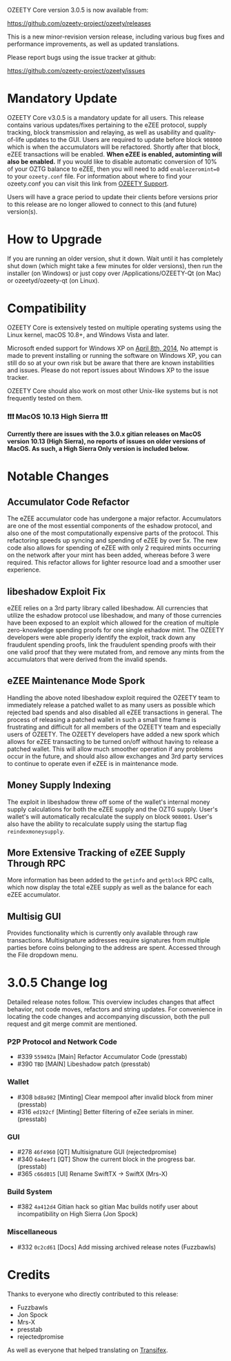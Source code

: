 OZEETY Core version 3.0.5 is now available from:

  <https://github.com/ozeety-project/ozeety/releases>

This is a new minor-revision version release, including various bug fixes and
performance improvements, as well as updated translations.

Please report bugs using the issue tracker at github:

  <https://github.com/ozeety-project/ozeety/issues>


Mandatory Update
==============

OZEETY Core v3.0.5 is a mandatory update for all users. This release contains various updates/fixes pertaining to the eZEE protocol, supply tracking, block transmission and relaying, as well as usability and quality-of-life updates to the GUI. Users are required to update before block `908000` which is when the accumulators will be refactored. Shortly after that block, eZEE transactions will be enabled. **When eZEE is enabled, autominting will also be enabled.** If you would like to disable automatic conversion of 10% of your OZTG balance to eZEE, then you will need to add `enablezeromint=0` to your `ozeety.conf` file. For information about where to find your ozeety.conf you can visit this link from [OZEETY Support](https://ozeety.freshdesk.com/support/solutions/articles/30000004664-where-are-my-wallet-dat-blockchain-and-configuration-conf-files-located-).

Users will have a grace period to update their clients before versions prior to this release are no longer allowed to connect to this (and future) version(s).


How to Upgrade
==============

If you are running an older version, shut it down. Wait until it has completely shut down (which might take a few minutes for older versions), then run the installer (on Windows) or just copy over /Applications/OZEETY-Qt (on Mac) or ozeetyd/ozeety-qt (on Linux).


Compatibility
==============

OZEETY Core is extensively tested on multiple operating systems using
the Linux kernel, macOS 10.8+, and Windows Vista and later.

Microsoft ended support for Windows XP on [April 8th, 2014](https://www.microsoft.com/en-us/WindowsForBusiness/end-of-xp-support),
No attempt is made to prevent installing or running the software on Windows XP, you
can still do so at your own risk but be aware that there are known instabilities and issues.
Please do not report issues about Windows XP to the issue tracker.

OZEETY Core should also work on most other Unix-like systems but is not
frequently tested on them.

### :exclamation::exclamation::exclamation: MacOS 10.13 High Sierra :exclamation::exclamation::exclamation:

**Currently there are issues with the 3.0.x gitian releases on MacOS version 10.13 (High Sierra), no reports of issues on older versions of MacOS. As such, a High Sierra Only version is included below.**


Notable Changes
===============

Accumulator Code Refactor
---------------------
The eZEE accumulator code has undergone a major refactor. Accumulators are one of the most essential components of the eshadow protocol, and also one of the most computationally expensive parts of the protocol. This refactoring speeds up syncing and spending of eZEE by over 5x. The new code also allows for spending of eZEE with only 2 required mints occurring on the network after your mint has been added, whereas before 3 were required. This refactor allows for lighter resource load and a smoother user experience.

libeshadow Exploit Fix
---------------------
eZEE relies on a 3rd party library called libeshadow. All currencies that utilize the eshadow protocol use libeshadow, and many of those currencies have been exposed to an exploit which allowed for the creation of multiple zero-knowledge spending proofs for one single eshadow mint. The OZEETY developers were able properly identify the exploit, track down any fraudulent spending proofs, link the fraudulent spending proofs with their one valid proof that they were mutated from, and remove any mints from the accumulators that were derived from the invalid spends. 

eZEE Maintenance Mode Spork
---------------------
Handling the above noted libeshadow exploit required the OZEETY team to immediately release a patched wallet to as many users as possible which rejected bad spends and also disabled all eZEE transactions in general. The process of releasing a patched wallet in such a small time frame is frustrating and difficult for all members of the OZEETY team and especially users of OZEETY. The OZEETY developers have added a new spork which allows for eZEE transacting to be turned on/off without having to release a patched wallet. This will allow much smoother operation if any problems occur in the future, and should also allow exchanges and 3rd party services to continue to operate even if eZEE is in maintenance mode.

Money Supply Indexing
---------------------
The exploit in libeshadow threw off some of the wallet's internal money supply calculations for both the eZEE supply and the OZTG supply. User's wallet's will automatically recalculate the supply on block `908001`. User's also have the ability to recalculate supply using the startup flag `reindexmoneysupply`.

More Extensive Tracking of eZEE Supply Through RPC
---------------------
More information has been added to the `getinfo` and `getblock` RPC calls, which now display the total eZEE supply as well as the balance for each eZEE accumulator.

Multisig GUI
---------------------
Provides functionality which is currently only available through raw transactions. Multisignature addresses require signatures from multiple parties before coins belonging to the address are spent. Accessed through the File dropdown menu.


3.0.5 Change log
=================

Detailed release notes follow. This overview includes changes that affect
behavior, not code moves, refactors and string updates. For convenience in locating
the code changes and accompanying discussion, both the pull request and
git merge commit are mentioned.

### P2P Protocol and Network Code
- #339 `559492a` [Main] Refactor Accumulator Code (presstab)
- #390 `TBD` [MAIN] Libeshadow patch (presstab)

### Wallet
- #308 `bd8a982` [Minting] Clear mempool after invalid block from miner (presstab)
- #316 `ed192cf` [Minting] Better filtering of eZee serials in miner. (presstab)

### GUI
- #278 `46f4960` [QT] Multisignature GUI (rejectedpromise)
- #340 `6a4eef1` [QT] Show the current block in the progress bar. (presstab)
- #365 `c66d015` [UI] Rename SwiftTX -> SwiftX (Mrs-X)

### Build System
- #382 `4a412d4` Gitian hack so gitian Mac builds notify user about incompatibility on High Sierra (Jon Spock)

### Miscellaneous
- #332 `0c2cd61` [Docs] Add missing archived release notes (Fuzzbawls)

Credits
=======

Thanks to everyone who directly contributed to this release:
- Fuzzbawls
- Jon Spock
- Mrs-X
- presstab
- rejectedpromise

As well as everyone that helped translating on [Transifex](https://www.transifex.com/projects/p/ozeety-project-translations/).